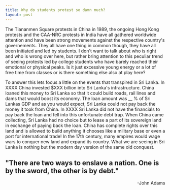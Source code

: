 ```yaml
---
title: Why do students protest so damn much?
layout: post
---
```


The Tiananmen Square protests in China in 1989, the ongoing Hong Kong protests and the CAA-NRC protests in India have all gathered worldwide attention and have been strong movements against the respective country's governements. They all have one thing in common though, they have all been initiated and led by students. I don't want to talk about who is right and who is wrong over here, but rather bring attention to this peculiar trend of seeing protests led by college students who have barely reached their emotional or physical peaks. Is it just excessive young energy or a lot of free time from classes or is there something else also at play here?

To answer this lets focus a little on the events that transpired in Sri Lanka. In XXXX China invested $XXX billion into Sri Lanka's infrastructure. China loaned this money to Sri Lanka so that it could build roads, rail lines and dams that would boost its economy. The loan amount was __ % of Sri Lankas GDP and as you would expect, Sri Lanka could not pay back the money it took from China. In XXXX Sri Lanka did not have the financials to pay back the loan and fell into this unfortunate debt trap. When China came collecting, Sri Lanka had no choice but to lease a part of its sovereign land in exchange of paying back the loan. China has complete rights over this land and is allowed to build anything it chooses like a military base or even a port for international trade! In the 17th century, many empires would wage wars to conquer new land and expand its country. What we are seeing in Sri Lanka is nothing but the modern day version of the same old conquest.

## "There are two ways to enslave a nation. One is by the sword, the other is by debt."

<div style="text-align: right"> -John Adams </div>
